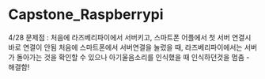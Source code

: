 # Capstone_Raspberrypi

4/28
문제점 : 처음에 라즈베리파이에서 서버키고, 스마트폰 어플에서 첫 서버 연결시 바로 연결이 안됨
처음에 스마트폰에서 서버연결을 눌렀을 때, 라즈베리파이에서는 서버가 돌아가는 것을 확인할 수 있으나
아기울음소리를 인식했을 때 인식하던것을 멈춤 - 해결함!




